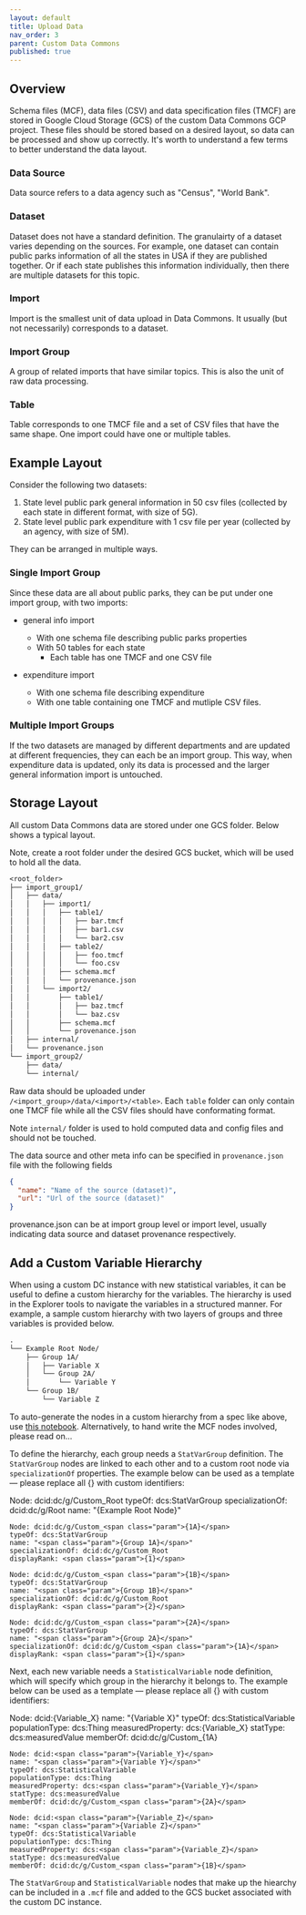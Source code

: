 ```yaml
---
layout: default
title: Upload Data
nav_order: 3
parent: Custom Data Commons
published: true
---
```


## Overview

Schema files (MCF), data files (CSV) and data specification files (TMCF) are
stored in Google Cloud Storage (GCS) of the custom Data Commons GCP project.
These files should be stored based on a desired layout, so data can be processed
and show up correctly. It's worth to understand a few terms to better understand
the data layout.

### Data Source

Data source refers to a data agency such as "Census", "World Bank".

### Dataset

Dataset does not have a standard definition. The granulairty of a
dataset varies depending on the sources. For example, one dataset can contain
public parks information of all the states in USA if they are published
together. Or if each state publishes this information individually, then there
are multiple datasets for this topic.

### Import

Import is the smallest unit of data upload in Data Commons. It usually (but not
necessarily) corresponds to a dataset.

### Import Group

A group of related imports that have similar topics. This is also the unit of
raw data processing.

### Table

Table corresponds to one TMCF file and a set of CSV files that have the same
shape. One import could have one or multiple tables.

## Example Layout

Consider the following two datasets:

1. State level public park general information in 50 csv files (collected by
   each state in different format, with size of 5G).
2. State level public park expenditure with 1 csv file per year (collected by an
   agency, with size of 5M).

They can be arranged in multiple ways.

### Single Import Group

Since these data are all about public parks, they can be put under one import
group, with two imports:

- general info import

  - With one schema file describing public parks properties
  - With 50 tables for each state
    - Each table has one TMCF and one CSV file

- expenditure import
  - With one schema file describing expenditure
  - With one table containing one TMCF and mutliple CSV files.

### Multiple Import Groups

If the two datasets are managed by different departments and are updated at
different frequencies, they can each be an import group. This way, when
expenditure data is updated, only its data is processed and the larger general
information import is untouched.

## Storage Layout

All custom Data Commons data are stored under one GCS folder. Below shows a
typical layout.

Note, create a root folder under the desired GCS bucket, which will be used to
hold all the data.

```txt
<root_folder>
├── import_group1/
│   ├── data/
│   │   ├── import1/
│   │   │   ├── table1/
│   │   │   │   ├── bar.tmcf
│   │   │   │   ├── bar1.csv
│   │   │   │   └── bar2.csv
│   │   │   ├── table2/
│   │   │   │   ├── foo.tmcf
│   │   │   │   └── foo.csv
│   │   │   ├── schema.mcf
│   │   │   └── provenance.json
│   │   └── import2/
│   │       ├── table1/
│   │       │   ├── baz.tmcf
│   │       │   └── baz.csv
│   │       ├── schema.mcf
│   │       └── provenance.json
│   ├── internal/
│   └── provenance.json
└── import_group2/
    ├── data/
    └── internal/
```

Raw data should be uploaded under `/<import_group>/data/<import>/<table>`. Each
`table` folder can only contain one TMCF file while all the CSV files should
have conformating format.

Note `internal/` folder is used to hold computed data and config files and
should not be touched.

The data source and other meta info can be specified in `provenance.json` file
with the following fields

```json
{
  "name": "Name of the source (dataset)",
  "url": "Url of the source (dataset)"
}
```

provenance.json can be at import group level or import level, usually indicating
data source and dataset provenance respectively.

## Add a Custom Variable Hierarchy

When using a custom DC instance with new statistical variables, it can be useful
to define a custom hierarchy for the variables. The hierarchy is used in the
Explorer tools to navigate the variables in a structured manner. For example, a
sample custom hierarchy with two layers of groups and three variables is
provided below.

```txt
.
└── Example Root Node/
    ├── Group 1A/
    │   ├── Variable X
    │   └── Group 2A/
    │       └── Variable Y
    └── Group 1B/
        └── Variable Z
```

To auto-generate the nodes in a custom hierarchy from a spec like above, use
[this
notebook](https://colab.sandbox.google.com/github/datacommonsorg/api-python/blob/master/notebooks/Custom_Hierarchy_Generator.ipynb).
Alternatively, to hand write the MCF nodes involved, please read on...

To define the hierarchy, each group needs a `StatVarGroup` definition. The
`StatVarGroup` nodes are linked to each other and to a custom root node via
`specializationOf` properties. The example below can be used as a template —
please replace all <span class="param">{}</span> with custom identifiers:

<div class="schema-example">
    Node: dcid:dc/g/Custom_Root
    typeOf: dcs:StatVarGroup
    specializationOf: dcid:dc/g/Root
    name: "<span class="param">{Example Root Node}</span>"

    Node: dcid:dc/g/Custom_<span class="param">{1A}</span>
    typeOf: dcs:StatVarGroup
    name: "<span class="param">{Group 1A}</span>"
    specializationOf: dcid:dc/g/Custom_Root
    displayRank: <span class="param">{1}</span>

    Node: dcid:dc/g/Custom_<span class="param">{1B}</span>
    typeOf: dcs:StatVarGroup
    name: "<span class="param">{Group 1B}</span>"
    specializationOf: dcid:dc/g/Custom_Root
    displayRank: <span class="param">{2}</span>

    Node: dcid:dc/g/Custom_<span class="param">{2A}</span>
    typeOf: dcs:StatVarGroup
    name: "<span class="param">{Group 2A}</span>"
    specializationOf: dcid:dc/g/Custom_<span class="param">{1A}</span>
    displayRank: <span class="param">{1}</span>

</div>

Next, each new variable needs a `StatisticalVariable` node definition, which will specify which group in the hierarchy it belongs to. The example below can be used as a template — please replace all <span class="param">{}</span> with custom identifiers:

<div class="schema-example">
    Node: dcid:<span class="param">{Variable_X}</span>
    name: "<span class="param">{Variable X}</span>"
    typeOf: dcs:StatisticalVariable
    populationType: dcs:Thing
    measuredProperty: dcs:<span class="param">{Variable_X}</span>
    statType: dcs:measuredValue
    memberOf: dcid:dc/g/Custom_<span class="param">{1A}</span>

    Node: dcid:<span class="param">{Variable_Y}</span>
    name: "<span class="param">{Variable Y}</span>"
    typeOf: dcs:StatisticalVariable
    populationType: dcs:Thing
    measuredProperty: dcs:<span class="param">{Variable_Y}</span>
    statType: dcs:measuredValue
    memberOf: dcid:dc/g/Custom_<span class="param">{2A}</span>

    Node: dcid:<span class="param">{Variable_Z}</span>
    name: "<span class="param">{Variable Z}</span>"
    typeOf: dcs:StatisticalVariable
    populationType: dcs:Thing
    measuredProperty: dcs:<span class="param">{Variable_Z}</span>
    statType: dcs:measuredValue
    memberOf: dcid:dc/g/Custom_<span class="param">{1B}</span>

</div>

The `StatVarGroup` and `StatisticalVariable` nodes that make up the hiearchy can
be included in a `.mcf` file and added to the GCS bucket associated with the
custom DC instance.
